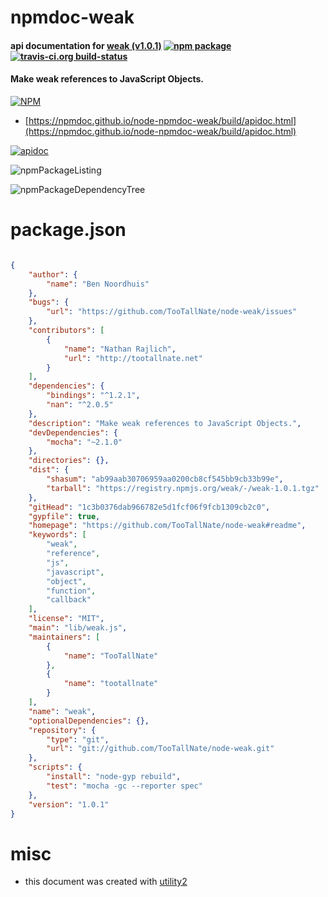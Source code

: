 # npmdoc-weak

#### api documentation for  [weak (v1.0.1)](https://github.com/TooTallNate/node-weak#readme)  [![npm package](https://img.shields.io/npm/v/npmdoc-weak.svg?style=flat-square)](https://www.npmjs.org/package/npmdoc-weak) [![travis-ci.org build-status](https://api.travis-ci.org/npmdoc/node-npmdoc-weak.svg)](https://travis-ci.org/npmdoc/node-npmdoc-weak)

#### Make weak references to JavaScript Objects.

[![NPM](https://nodei.co/npm/weak.png?downloads=true&downloadRank=true&stars=true)](https://www.npmjs.com/package/weak)

- [https://npmdoc.github.io/node-npmdoc-weak/build/apidoc.html](https://npmdoc.github.io/node-npmdoc-weak/build/apidoc.html)

[![apidoc](https://npmdoc.github.io/node-npmdoc-weak/build/screenCapture.buildCi.browser.%252Ftmp%252Fbuild%252Fapidoc.html.png)](https://npmdoc.github.io/node-npmdoc-weak/build/apidoc.html)

![npmPackageListing](https://npmdoc.github.io/node-npmdoc-weak/build/screenCapture.npmPackageListing.svg)

![npmPackageDependencyTree](https://npmdoc.github.io/node-npmdoc-weak/build/screenCapture.npmPackageDependencyTree.svg)



# package.json

```json

{
    "author": {
        "name": "Ben Noordhuis"
    },
    "bugs": {
        "url": "https://github.com/TooTallNate/node-weak/issues"
    },
    "contributors": [
        {
            "name": "Nathan Rajlich",
            "url": "http://tootallnate.net"
        }
    ],
    "dependencies": {
        "bindings": "^1.2.1",
        "nan": "^2.0.5"
    },
    "description": "Make weak references to JavaScript Objects.",
    "devDependencies": {
        "mocha": "~2.1.0"
    },
    "directories": {},
    "dist": {
        "shasum": "ab99aab30706959aa0200cb8cf545bb9cb33b99e",
        "tarball": "https://registry.npmjs.org/weak/-/weak-1.0.1.tgz"
    },
    "gitHead": "1c3b0376dab966782e5d1fcf06f9fcb1309cb2c0",
    "gypfile": true,
    "homepage": "https://github.com/TooTallNate/node-weak#readme",
    "keywords": [
        "weak",
        "reference",
        "js",
        "javascript",
        "object",
        "function",
        "callback"
    ],
    "license": "MIT",
    "main": "lib/weak.js",
    "maintainers": [
        {
            "name": "TooTallNate"
        },
        {
            "name": "tootallnate"
        }
    ],
    "name": "weak",
    "optionalDependencies": {},
    "repository": {
        "type": "git",
        "url": "git://github.com/TooTallNate/node-weak.git"
    },
    "scripts": {
        "install": "node-gyp rebuild",
        "test": "mocha -gc --reporter spec"
    },
    "version": "1.0.1"
}
```



# misc
- this document was created with [utility2](https://github.com/kaizhu256/node-utility2)
